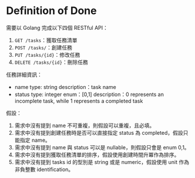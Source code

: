 Definition of Done
===

需要以 Golang 完成以下四個 RESTful API：

1. `GET /tasks`：獲取任務清單
1. `POST /tasks/`：創建任務
1. `PUT /tasks/{id}`：修改任務
1. `DELETE /tasks/{id}`：刪除任務

任務詳細資訊：

- name
  type: string
  description：task name
- status
  type: integer
  enum：[0,1]
  description：0 represents an incomplete task, while 1 represents a completed task

假設：

1. 需求中沒有提到 name 不可重複，則假設可以重複，且必填。
1. 需求中沒有提到創建任務時是否可以直接指定 status 為 completed，假設只能指定 name。
1. 需求中沒有提到 name 與 status 可以是 nullable，則假設只會是 enum 0,1。
1. 需求中沒有提到獲取任務清單的排序，假設使用創建時間升冪作為排序。
1. 需求中沒有提到 tasks id 的型別是 string 或是 numeric，假設使用 unit 作為非負整數 identification。
